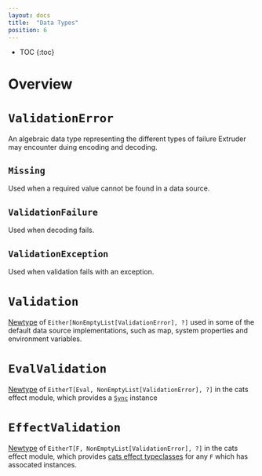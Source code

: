 ```yaml
---
layout: docs
title:  "Data Types"
position: 6
---
```

* TOC
{:toc}

# Overview

# `ValidationError`

An algebraic data type representing the different types of failure Extruder may encounter duing encoding and decoding.

## `Missing`

Used when a required value cannot be found in a data source.

## `ValidationFailure`

Used when decoding fails.

## `ValidationException`

Used when validation fails with an exception.

# `Validation`

[Newtype](https://github.com/estatico/scala-newtype) of `Either[NonEmptyList[ValidationError], ?]` used in some of the default data source implementations, such as map, system properties and environment variables. 

# `EvalValidation`

[Newtype](https://github.com/estatico/scala-newtype) of `EitherT[Eval, NonEmptyList[ValidationError], ?]` in the cats effect module, which provides a [`Sync`](https://typelevel.org/cats-effect/typeclasses/sync.html) instance

# `EffectValidation`

[Newtype](https://github.com/estatico/scala-newtype) of `EitherT[F, NonEmptyList[ValidationError], ?]` in the cats effect module, which provides [cats effect typeclasses](https://typelevel.org/cats-effect/typeclasses/) for any `F` which has assocated instances.